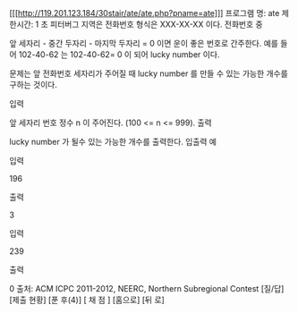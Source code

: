 [[[http://119.201.123.184/30stair/ate/ate.php?pname=ate]]]
프로그램 명: ate
제한시간: 1 초
피터버그 지역은 전화번호 형식은 XXX-XX-XX 이다. 전화번호 중

앞 세자리 - 중간 두자리 - 마지막 두자리 = 0
이면 운이 좋은 번호로 간주한다.
예를 들어 102-40-62 는 102-40-62= 0 이 되어 lucky number 이다.

문제는 앞 전화번호 세자리가 주어질 때 lucky number 를 만들 수 있는 가능한 개수를 구하는 것이다.

입력

앞 세자리 번호 정수 n 이 주어진다. (100 <= n <= 999).
출력

lucky number 가 될수 있는 가능한 개수를 출력한다.
입출력 예

입력

196

출력

3

입력

239

출력

0
출처: ACM ICPC 2011-2012, NEERC, Northern Subregional Contest
[질/답] [제출 현황] [푼 후(4)]
[ 채 점 ] [홈으로]  [뒤 로]